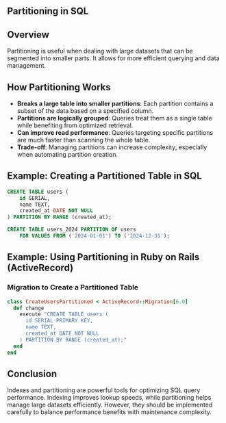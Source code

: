## Partitioning in SQL

## Overview

Partitioning is useful when dealing with large datasets that can be segmented into smaller parts. It allows for more efficient querying and data management.

## How Partitioning Works

- **Breaks a large table into smaller partitions**: Each partition contains a subset of the data based on a specified column.
- **Partitions are logically grouped**: Queries treat them as a single table while benefiting from optimized retrieval.
- **Can improve read performance**: Queries targeting specific partitions are much faster than scanning the whole table.
- **Trade-off**: Managing partitions can increase complexity, especially when automating partition creation.

## Example: Creating a Partitioned Table in SQL

```sql
CREATE TABLE users (
    id SERIAL,
    name TEXT,
    created_at DATE NOT NULL
) PARTITION BY RANGE (created_at);

CREATE TABLE users_2024 PARTITION OF users
    FOR VALUES FROM ('2024-01-01') TO ('2024-12-31');
```

## Example: Using Partitioning in Ruby on Rails (ActiveRecord)

### Migration to Create a Partitioned Table

```ruby
class CreateUsersPartitioned < ActiveRecord::Migration[6.0]
  def change
    execute "CREATE TABLE users (
      id SERIAL PRIMARY KEY,
      name TEXT,
      created_at DATE NOT NULL
    ) PARTITION BY RANGE (created_at);"
  end
end
```

## Conclusion

Indexes and partitioning are powerful tools for optimizing SQL query performance. Indexing improves lookup speeds, while partitioning helps manage large datasets efficiently. However, they should be implemented carefully to balance performance benefits with maintenance complexity.

